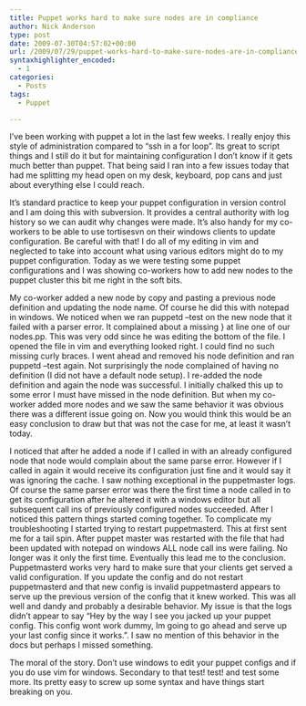 ```yaml
---
title: Puppet works hard to make sure nodes are in compliance
author: Nick Anderson
type: post
date: 2009-07-30T04:57:02+00:00
url: /2009/07/29/puppet-works-hard-to-make-sure-nodes-are-in-compliance/
syntaxhighlighter_encoded:
  - 1
categories:
  - Posts
tags:
  - Puppet

---
```

I&#8217;ve been working with puppet a lot in the last few weeks. I really enjoy this style of administration compared to &#8220;ssh in a for loop&#8221;. Its great to script things and I still do it but for maintaining configuration I don&#8217;t know if it gets much better than puppet. That being said I ran into a few issues today that had me splitting my head open on my desk, keyboard, pop cans and just about everything else I could reach.

It&#8217;s standard practice to keep your puppet configuration in version control and I am doing this with subversion. It provides a central authority with log history so we can audit why changes were made. It&#8217;s also handy for my co-workers to be able to use tortisesvn on their windows clients to update configuration. Be careful with that! I do all of my editing in vim and neglected to take into account what using various editors might do to my puppet configuration. Today as we were testing some puppet configurations and I was showing co-workers how to add new nodes to the puppet cluster this bit me right in the soft bits.

My co-worker added a new node by copy and pasting a previous node definition and updating the node name. Of course he did this with notepad in windows. We noticed when we ran puppetd &#8211;test on the new node that it failed with a parser error. It complained about a missing } at line one of our nodes.pp. This was very odd since he was editing the bottom of the file. I opened the file in vim and everything looked right. I could find no such missing curly braces. I went ahead and removed his node definition and ran puppetd &#8211;test again. Not surprisingly the node complained of having no definition (I did not have a default node setup). I re-added the node definition and again the node was successful. I initially chalked this up to some error I must have missed in the node definition. But when my co-worker added more nodes and we saw the same behavior it was obvious there was a different issue going on. Now you would think this would be an easy conclusion to draw but that was not the case for me, at least it wasn&#8217;t today.

I noticed that after he added a node if I called in with an already configured node that node would complain about the same parse error. However if I called in again it would receive its configuration just fine and it would say it was ignoring the cache. I saw nothing exceptional in the puppetmaster logs. Of course the same parser error was there the first time a node called in to get its configuration after he altered it with a windows editor but all subsequent call ins of previously configured nodes succeeded. After I noticed this pattern things started coming together. To complicate my troubleshooting I started trying to restart puppetmasterd. This at first sent me for a tail spin. After puppet master was restarted with the file that had been updated with notepad on windows ALL node call ins were failing. No longer was it only the first time. Eventually this lead me to the conclusion. Puppetmasterd works very hard to make sure that your clients get served a valid configuration. If you update the config and do not restart puppetmasterd and that new config is invalid puppetmasterd appears to serve up the previous version of the config that it knew worked. This was all well and dandy and probably a desirable behavior. My issue is that the logs didn&#8217;t appear to say &#8220;Hey by the way I see you jacked up your puppet config. This config wont work dummy, Im going to go ahead and serve up your last config since it works.&#8221;. I saw no mention of this behavior in the docs but perhaps I missed something.

The moral of the story. Don&#8217;t use windows to edit your puppet configs and if you do use vim for windows. Secondary to that test! test! and test some more. Its pretty easy to screw up some syntax and have things start breaking on you.